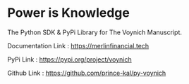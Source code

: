 # Power is Knowledge
The Python SDK & PyPi Library for The Voynich Manuscript.

Documentation Link : https://merlinfinancial.tech

PyPi Link : https://pypi.org/project/voynich

Github Link : https://github.com/prince-kal/py-voynich
